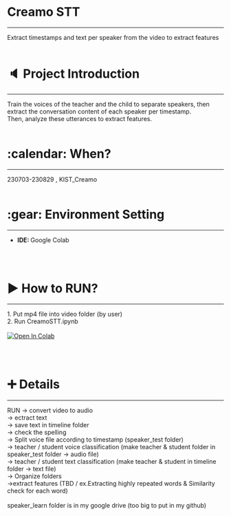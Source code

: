 <h1> Creamo STT </h1>
<hr/>
Extract timestamps and text per speaker from the video to extract features
<br/><br/>
<h1> 🔈 Project Introduction </h1>
<hr/>
Train the voices of the teacher and the child to separate speakers, then extract the conversation content of each speaker per timestamp.<br/>
Then, analyze these utterances to extract features.
<br/><br/>
<h1>:calendar: When? </h1>
<hr/>
230703-230829 , KIST_Creamo
<br/><br/>
<h1>:gear: Environment Setting</h1>
<hr/>
<ul>
  <li><b>IDE: </b> Google Colab</li>
</ul>
<br/><br/>
<h1>▶ How to RUN? </h1>
<hr/>
1. Put mp4 file into video folder (by user)<br/>
2. Run CreamoSTT.ipynb<br/><br/>

  <a target="_blank" href="https://colab.research.google.com/github/jisally/CreamoSTT/blob/main/CreamoSTT.ipynb">
  <img src="https://colab.research.google.com/assets/colab-badge.svg" alt="Open In Colab"/>
</a>

<br/><br/>
<h1> ➕ Details </h1>
<hr/>
   RUN   
	-> convert video to audio<br/>
	-> ectract text<br/>
	-> save text in timeline folder<br/>
	-> check the spelling<br/>
	-> Split voice file according to timestamp (speaker_test folder)<br/>
	-> teacher / student voice classification (make teacher & student folder in speaker_test folder -> audio file)<br/>
	-> teacher / student text classification (make teacher & student in timeline folder -> text file)<br/>
	-> Organize folders<br/>
   ->extract features (TBD / ex.Extracting highly repeated words & Similarity check for each word)<br/>
<br/>
speaker_learn folder is in my google drive (too big to put in my github)
